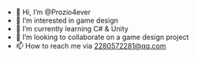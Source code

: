 - 👋 Hi, I’m @Prozio4ever
- 👀 I’m interested in game design
- 🌱 I’m currently learning C# & Unity
- 💞️ I’m looking to collaborate on a game design project
- 📫 How to reach me via 2280572281@qq.com

<!---
Prozio4ever/Prozio4ever is a ✨ special ✨ repository because its `README.md` (this file) appears on your GitHub profile.
You can click the Preview link to take a look at your changes.
--->
